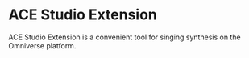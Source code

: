 # ACE Studio Extension

ACE Studio Extension is a convenient tool for singing synthesis on the Omniverse platform.


